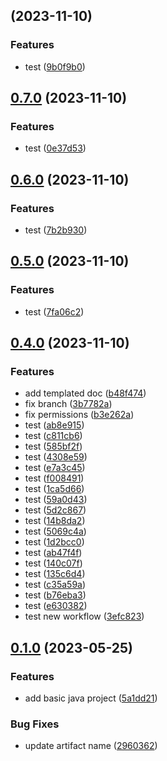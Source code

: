 ## [](https://github.com/aps831/workflows-testbed-maven/compare/v0.8.0...v) (2023-11-10)


### Features

* test ([9b0f9b0](https://github.com/aps831/workflows-testbed-maven/commit/9b0f9b0ce25622db5c6bb8e39c9c5d7a920d1698))

## [0.7.0](https://github.com/aps831/workflows-testbed-maven/compare/v0.6.0...v0.7.0) (2023-11-10)


### Features

* test ([0e37d53](https://github.com/aps831/workflows-testbed-maven/commit/0e37d53f45e13f9baf62ff20152118ac717b0426))

## [0.6.0](https://github.com/aps831/workflows-testbed-maven/compare/v0.5.0...v0.6.0) (2023-11-10)


### Features

* test ([7b2b930](https://github.com/aps831/workflows-testbed-maven/commit/7b2b93022e40e74c1224ff6c33db6a635da2df79))

## [0.5.0](https://github.com/aps831/workflows-testbed-maven/compare/v0.4.0...v0.5.0) (2023-11-10)


### Features

* test ([7fa06c2](https://github.com/aps831/workflows-testbed-maven/commit/7fa06c254b1062d14022cfc59c376512f7cfb78f))

## [0.4.0](https://github.com/aps831/workflows-testbed-maven/compare/v0.1.0...v0.4.0) (2023-11-10)


### Features

* add templated doc ([b48f474](https://github.com/aps831/workflows-testbed-maven/commit/b48f4742e72f2fdeb2877632f5014d68e783d472))
* fix branch ([3b7782a](https://github.com/aps831/workflows-testbed-maven/commit/3b7782a5aa1babcf84f6bb3386b89f11de22ecc7))
* fix permissions ([b3e262a](https://github.com/aps831/workflows-testbed-maven/commit/b3e262aedf3b59561a4b52a618cf7b15d29e781d))
* test ([ab8e915](https://github.com/aps831/workflows-testbed-maven/commit/ab8e915b93d4d736ab873b94ad7ed90391b232c4))
* test ([c811cb6](https://github.com/aps831/workflows-testbed-maven/commit/c811cb672c97906d4796be6b36e88bf2bc144b94))
* test ([585bf2f](https://github.com/aps831/workflows-testbed-maven/commit/585bf2ffd4b91271306dd0bf2ce04fc6964b08da))
* test ([4308e59](https://github.com/aps831/workflows-testbed-maven/commit/4308e5978d9e12ec3f7be68bd556d7624f34c354))
* test ([e7a3c45](https://github.com/aps831/workflows-testbed-maven/commit/e7a3c4539e5e8848c4f64947ac9281e81f46fbc4))
* test ([f008491](https://github.com/aps831/workflows-testbed-maven/commit/f008491103339d15a9c8379a25e63b1bd2ba0bdf))
* test ([1ca5d66](https://github.com/aps831/workflows-testbed-maven/commit/1ca5d66c4dca2bd68b381b3a0e2bca2ab8fcae99))
* test ([59a0d43](https://github.com/aps831/workflows-testbed-maven/commit/59a0d43572e8fc4d0d5368e0073fc20f3cab1aad))
* test ([5d2c867](https://github.com/aps831/workflows-testbed-maven/commit/5d2c867bad340c78326d81e5da690104c43ed58f))
* test ([14b8da2](https://github.com/aps831/workflows-testbed-maven/commit/14b8da2712b1a6ec6bbeed18542a3fe48dfd9200))
* test ([5069c4a](https://github.com/aps831/workflows-testbed-maven/commit/5069c4a920d75cce519e1595d8461fdeaf2bc973))
* test ([1d2bcc0](https://github.com/aps831/workflows-testbed-maven/commit/1d2bcc0e6aadf96182d7f31602b146a409e44585))
* test ([ab47f4f](https://github.com/aps831/workflows-testbed-maven/commit/ab47f4f96fe4ba77720ba1bd0371a7f0ac00acc0))
* test ([140c07f](https://github.com/aps831/workflows-testbed-maven/commit/140c07fac99bc58158a5abe0891aa9070e370b59))
* test ([135c6d4](https://github.com/aps831/workflows-testbed-maven/commit/135c6d4074a8615008b206931b5d69eea75a848b))
* test ([c35a59a](https://github.com/aps831/workflows-testbed-maven/commit/c35a59a2f6790e468da19867207d5d69f4f3b942))
* test ([b76eba3](https://github.com/aps831/workflows-testbed-maven/commit/b76eba31e385c4b1b598725d52cf40a90c519ebd))
* test ([e630382](https://github.com/aps831/workflows-testbed-maven/commit/e6303821e4c5c957115f8ec2100a53e900503168))
* test new workflow ([3efc823](https://github.com/aps831/workflows-testbed-maven/commit/3efc823e11a947fd553cef73ed4ebedefddfefd7))

## [0.1.0](https://github.com/aps831/workflows-testbed-maven/compare/5a1dd21c13995ebe7ccad482fda39cdcf6861a0a...v0.1.0) (2023-05-25)


### Features

* add basic java project ([5a1dd21](https://github.com/aps831/workflows-testbed-maven/commit/5a1dd21c13995ebe7ccad482fda39cdcf6861a0a))


### Bug Fixes

* update artifact name ([2960362](https://github.com/aps831/workflows-testbed-maven/commit/29603622280b39654f4275a6153f7e9f165e4b51))

